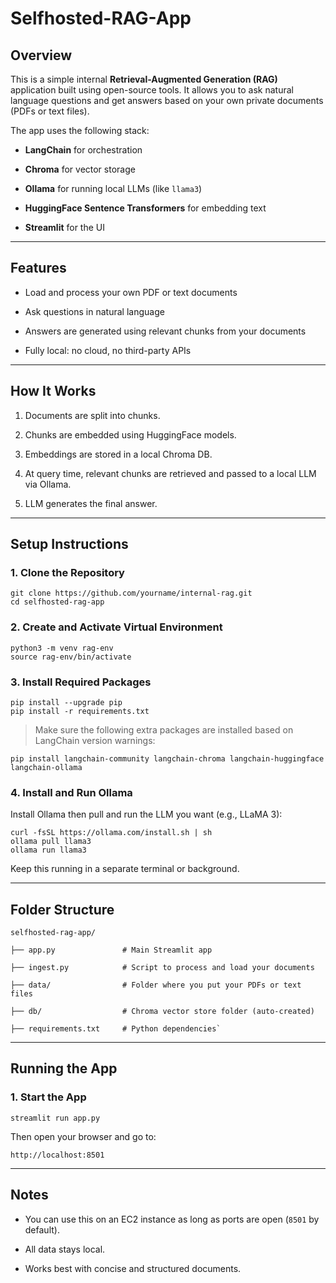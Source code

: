 # Selfhosted-RAG-App
Overview
--------

This is a simple internal **Retrieval-Augmented Generation (RAG)** application built using open-source tools. It allows you to ask natural language questions and get answers based on your own private documents (PDFs or text files).

The app uses the following stack:

-   **LangChain** for orchestration

-   **Chroma** for vector storage

-   **Ollama** for running local LLMs (like `llama3`)

-   **HuggingFace Sentence Transformers** for embedding text

-   **Streamlit** for the UI

* * * * *

Features
--------

-   Load and process your own PDF or text documents

-   Ask questions in natural language

-   Answers are generated using relevant chunks from your documents

-   Fully local: no cloud, no third-party APIs

* * * * *

How It Works
------------

1.  Documents are split into chunks.

2.  Chunks are embedded using HuggingFace models.

3.  Embeddings are stored in a local Chroma DB.

4.  At query time, relevant chunks are retrieved and passed to a local LLM via Ollama.

5.  LLM generates the final answer.

* * * * *

Setup Instructions
------------------

### 1\. Clone the Repository
```
git clone https://github.com/yourname/internal-rag.git
cd selfhosted-rag-app
```

### 2\. Create and Activate Virtual Environment
```
python3 -m venv rag-env
source rag-env/bin/activate
```

### 3\. Install Required Packages
```
pip install --upgrade pip
pip install -r requirements.txt
```

> Make sure the following extra packages are installed based on LangChain version warnings:
```
pip install langchain-community langchain-chroma langchain-huggingface langchain-ollama
```

### 4\. Install and Run Ollama

Install Ollama then pull and run the LLM you want (e.g., LLaMA 3):

```
curl -fsSL https://ollama.com/install.sh | sh
ollama pull llama3
ollama run llama3
```
Keep this running in a separate terminal or background.

* * * * *

Folder Structure
----------------

```
selfhosted-rag-app/

├── app.py               # Main Streamlit app

├── ingest.py            # Script to process and load your documents

├── data/                # Folder where you put your PDFs or text files

├── db/                  # Chroma vector store folder (auto-created)

├── requirements.txt     # Python dependencies`

```
* * * * *

Running the App
---------------

### 1\. Start the App
```
streamlit run app.py
```

Then open your browser and go to:
```
http://localhost:8501
```
* * * * *

Notes
-----

-   You can use this on an EC2 instance as long as ports are open (`8501` by default).

-   All data stays local.

-   Works best with concise and structured documents.
